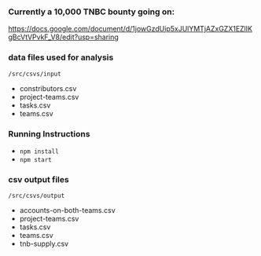 ### Currently a 10,000 TNBC bounty going on:
https://docs.google.com/document/d/1jowGzdUip5xJUlYMTjAZxGZX1EZlIKgBcVtVPvkF_V8/edit?usp=sharing

### data files used for analysis 
`/src/csvs/input`
- constributors.csv
- project-teams.csv
- tasks.csv
- teams.csv

### Running Instructions
* `npm install`
* `npm start`

### csv output files
`/src/csvs/output`
- accounts-on-both-teams.csv
- project-teams.csv
- tasks.csv
- teams.csv
- tnb-supply.csv

